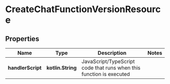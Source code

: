 
# CreateChatFunctionVersionResource

## Properties
Name | Type | Description | Notes
------------ | ------------- | ------------- | -------------
**handlerScript** | **kotlin.String** | JavaScript/TypeScript code that runs when this function is executed | 



